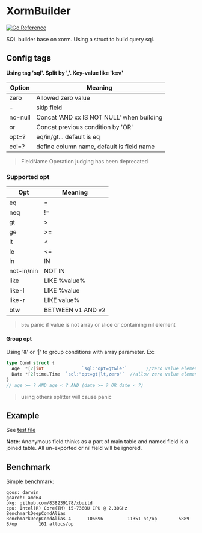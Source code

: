 # XormBuilder

[![Go Reference](https://pkg.go.dev/badge/github.com/838239178/xbuild.svg)](https://pkg.go.dev/github.com/838239178/xbuild)

SQL builder base on xorm. Using a struct to build query sql.

## Config tags

**Using tag 'sql'. Split by ','. Key-value like 'k=v'**

| Option  | Meaning                                   |
| ------- | ----------------------------------------- |
| zero    | Allowed zero value                        |
| -       | skip field                                |
| no-null | Concat 'AND xx IS NOT NULL' when building |
| or      | Concat previous condition by 'OR'         |
| opt=?   | eq/in/gt... default is eq                 |
| col=?   | define column name, default is field name |

> FieldName Operation judging has been deprecated

### Supported opt

| Opt        | Meaning           |
| ---------- | ----------------- |
| eq         | =                 |
| neq        | !=                |
| gt         | >                 |
| ge         | >=                |
| lt         | <                 |
| le         | <=                |
| in         | IN                |
| not-in/nin | NOT IN            |
| like       | LIKE %value%      |
| like-l     | LIKE %value       |
| like-r     | LIKE value%       |
| btw        | BETWEEN v1 AND v2 |

> `btw` panic if value is not array or slice or containing nil element

#### Group opt

Using '&' or '|' to group conditions with array parameter. Ex:

```go	
type Cond struct {
  Age  *[2]int 				`sql:"opt=gt&le"`       //zero value element will be ignored
  Date *[2]time.Time  `sql:"opt=gt|lt,zero"`  //allow zero value element
}
// age >= ? AND age < ? AND (date >= ? OR date < ?) 
```

> using others splitter will cause panic

## Example

See [test file](orm_builder_test.go)

**Note**: Anonymous field thinks as a part of main table and named field is a joined table. All un-exported or nil field will be ignored.

## Benchmark

Simple benchmark:

```shell
goos: darwin
goarch: amd64
pkg: github.com/838239178/xbuild
cpu: Intel(R) Core(TM) i5-7360U CPU @ 2.30GHz
BenchmarkDeepCondAlias
BenchmarkDeepCondAlias-4   	  106696	     11351 ns/op	    5889 B/op	     161 allocs/op
```

